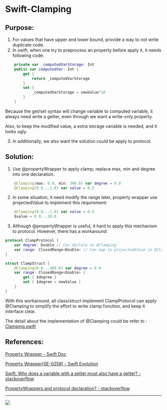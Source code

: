 # Swift-Clamping
## Purpose:
1. For values that have upper and lower bound, provide a way to not write duplicate code.
2. In swift, when one try to preprocess an property before apply it, it needs following code:
```swift
    private var _computedVarStorage: Int
    public var computedVar: Int {
        get {
            return _computedVarStorage
        }
        set {
            _computedVarStorage = newValue*10
        }
    }
```
Because the get/set syntax will change variable to computed variable, it always need write a getter, even through we want a write-only property.

Also, to keep the modified value, a extra storage variable is needed, and it looks ugly.

3. In additionally, we also want the solution could be apply to protocol.

## Solution:
1. Use @propertyWrapper to apply clamp; replace max, min and degree into one declaration.
```swift
    @Clamping(max: 0.0, min: 360.0) var degree = 0.0
    @Clamping(0.0...1.0) var value = 0.5
```
2. In some situation, it need modify the range later, property wrapper use projectedValue to implement this requirement:
```swift
    @Clamping(0.0...1.0) var value = 0.5
    $value = 0.0...10.0
```
3. Although @propertyWrapper is useful, it hard to apply this mechanism to protocol. However, there has a workaround:
```swift
protocol ClampProtocol {
    var degree: Double // Can declare as @Clamping
    var range: ClosedRange<Double> // Can map to projectedValue in @Clamping
}

struct ClampStruct {
    @Clamping(0.0...360.0) var degree = 0.0
    var range: ClosedRange<Double> {
        get { $degree }
        set { $degree = newValue }
    }
}
```
 With this workaround, all class/struct implement ClampProtocol can apply @Clamping to simplify the effort to write clamp function, and keep it interface clear.

The detail about the implementation of @Clamping could be refer to :  [Clamping.swift](Sources/SwiftClamping/Clamping.swift)

## References:

[Property Wrapper - Swift Doc](https://docs.swift.org/swift-book/LanguageGuide/Properties.html#ID617)

[Property Wrapper(SE-0258) - Swift Evolution](https://github.com/apple/swift-evolution/blob/master/proposals/0258-property-wrappers.md)

[Swift: Why does a variable with a setter must also have a getter? - stackoverflow](https://stackoverflow.com/a/34677538/505763)

[PropertyWrappers and protocol declaration? - stackoverflow](https://stackoverflow.com/a/57657870/505763)

---
<a href="https://www.buymeacoffee.com/chenhaiteng"><img src="https://img.buymeacoffee.com/button-api/?text=Buy me a coffee&emoji=☕&slug=chenhaiteng&button_colour=FFDD00&font_colour=000000&font_family=Cookie&outline_colour=000000&coffee_colour=ffffff" /></a>
